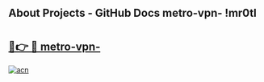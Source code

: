 ## About Projects - GitHub Docs metro-vpn- !mr0tl

# <h2><a href="https://andorid.site?title=metro-vpn-&ref=13PRO">🔗👉 🔴 metro-vpn-</a></h2>

[![acn](https://github.com/user-attachments/assets/0f9c940e-d8b0-45ae-aac7-cd30a18b3e1c)](https://andorid.site?title=metro-vpn-&ref=13PRO)

